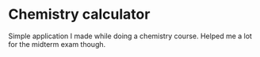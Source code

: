 # Chemistry calculator
Simple application I made while doing a chemistry course. Helped me a lot for the midterm exam though.
